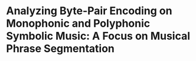 # Analyzing Byte-Pair Encoding on Monophonic and Polyphonic Symbolic Music: A Focus on Musical Phrase Segmentation
